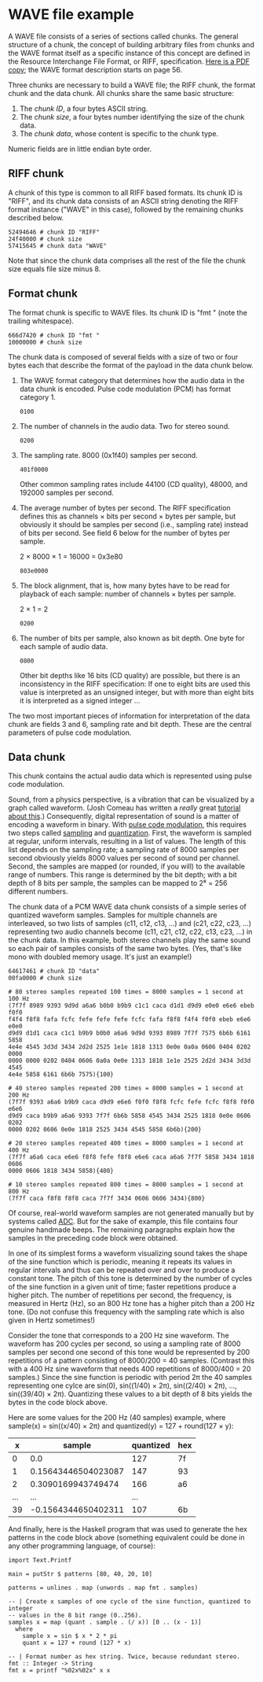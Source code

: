# WAVE file example

A WAVE file consists of a series of sections called chunks. The general
structure of a chunk, the concept of building arbitrary files from chunks and
the WAVE format itself as a specific instance of this concept are defined in the
Resource Interchange File Format, or RIFF, specification. [Here is a PDF
copy][RIFF]; the WAVE format description starts on page 56.

Three chunks are necessary to build a WAVE file; the RIFF chunk, the format
chunk and the data chunk. All chunks share the same basic structure:

  1. The *chunk ID*, a four bytes ASCII string.
  2. The *chunk size*, a four bytes number identifying the size of the chunk
     data.
  3. The *chunk data*, whose content is specific to the chunk type.

Numeric fields are in little endian byte order.

[RIFF]: http://www-mmsp.ece.mcgill.ca/Documents/AudioFormats/WAVE/Docs/riffmci.pdf

## RIFF chunk

A chunk of this type is common to all RIFF based formats. Its chunk ID is
"RIFF", and its chunk data consists of an ASCII string denoting the RIFF format
instance ("WAVE" in this case), followed by the remaining chunks described
below.

    52494646 # chunk ID "RIFF"
    24f40000 # chunk size
    57415645 # chunk data "WAVE"

Note that since the chunk data comprises all the rest of the file the chunk size
equals file size minus 8.

## Format chunk

The format chunk is specific to WAVE files. Its chunk ID is "fmt " (note the
trailing whitespace).

    666d7420 # chunk ID "fmt "
    10000000 # chunk size

The chunk data is composed of several fields with a size of two or four bytes
each that describe the format of the payload in the data chunk below.

 1. The WAVE format category that determines how the audio data in the data
    chunk is encoded. Pulse code modulation (PCM) has format category 1.

        0100

 2. The number of channels in the audio data. Two for stereo sound.

        0200

 3. The sampling rate. 8000 (0x1f40) samples per second.

        401f0000

    Other common sampling rates include 44100 (CD quality), 48000, and 192000
    samples per second.

 4. The average number of bytes per second. The RIFF specification defines this
    as channels × bits per second × bytes per sample, but obviously it should be
    samples per second (i.e., sampling rate) instead of bits per second. See
    field 6 below for the number of bytes per sample.

    2 × 8000 × 1 = 16000 = 0x3e80

        803e0000

 5. The block alignment, that is, how many bytes have to be read for playback of
    each sample: number of channels × bytes per sample.

    2 × 1 = 2

        0200

 6. The number of bits per sample, also known as bit depth. One byte for each
    sample of audio data.

        0800

    Other bit depths like 16 bits (CD quality) are possible, but there is an
    inconsistency in the RIFF specification: If one to eight bits are used this
    value is interpreted as an unsigned integer, but with more than eight bits
    it is interpreted as a signed integer ...

The two most important pieces of information for interpretation of the data
chunk are fields 3 and 6, sampling rate and bit depth. These are the central
parameters of pulse code modulation.

## Data chunk

This chunk contains the actual audio data which is represented using pulse code
modulation.

Sound, from a physics perspective, is a vibration that can be visualized by a
graph called waveform. (Josh Comeau has written a *really* great [tutorial about
this][waveforms].) Consequently, digital representation of sound is a matter of
encoding a waveform in binary. With [pulse code modulation][PCM], this requires
two steps called [sampling] and [quantization]. First, the waveform is sampled
at regular, uniform intervals, resulting in a list of values. The length of this
list depends on the sampling rate; a sampling rate of 8000 samples per second
obviously yields 8000 values per second of sound per channel. Second, the
samples are mapped (or rounded, if you will) to the available range of numbers.
This range is determined by the bit depth; with a bit depth of 8 bits per
sample, the samples can be mapped to 2⁸ = 256 different numbers.

The chunk data of a PCM WAVE data chunk consists of a simple series of quantized
waveform samples. Samples for multiple channels are interleaved, so two lists of
samples (c11, c12, c13, ...) and (c21, c22, c23, ...) representing two audio
channels become (c11, c21, c12, c22, c13, c23, ...) in the chunk data. In this
example, both stereo channels play the same sound so each pair of samples
consists of the same two bytes. (Yes, that's like mono with doubled memory
usage. It's just an example!)

    64617461 # chunk ID "data"
    00fa0000 # chunk size

    # 80 stereo samples repeated 100 times = 8000 samples = 1 second at 100 Hz
    (7f7f 8989 9393 9d9d a6a6 b0b0 b9b9 c1c1 caca d1d1 d9d9 e0e0 e6e6 ebeb f0f0
    f4f4 f8f8 fafa fcfc fefe fefe fefe fcfc fafa f8f8 f4f4 f0f0 ebeb e6e6 e0e0
    d9d9 d1d1 caca c1c1 b9b9 b0b0 a6a6 9d9d 9393 8989 7f7f 7575 6b6b 6161 5858
    4e4e 4545 3d3d 3434 2d2d 2525 1e1e 1818 1313 0e0e 0a0a 0606 0404 0202 0000
    0000 0000 0202 0404 0606 0a0a 0e0e 1313 1818 1e1e 2525 2d2d 3434 3d3d 4545
    4e4e 5858 6161 6b6b 7575){100}

    # 40 stereo samples repeated 200 times = 8000 samples = 1 second at 200 Hz
    (7f7f 9393 a6a6 b9b9 caca d9d9 e6e6 f0f0 f8f8 fcfc fefe fcfc f8f8 f0f0 e6e6
    d9d9 caca b9b9 a6a6 9393 7f7f 6b6b 5858 4545 3434 2525 1818 0e0e 0606 0202
    0000 0202 0606 0e0e 1818 2525 3434 4545 5858 6b6b){200}

    # 20 stereo samples repeated 400 times = 8000 samples = 1 second at 400 Hz
    (7f7f a6a6 caca e6e6 f8f8 fefe f8f8 e6e6 caca a6a6 7f7f 5858 3434 1818 0606
    0000 0606 1818 3434 5858){400}

    # 10 stereo samples repeated 800 times = 8000 samples = 1 second at 800 Hz
    (7f7f caca f8f8 f8f8 caca 7f7f 3434 0606 0606 3434){800}

Of course, real-world waveform samples are not generated manually but by systems
called [ADC]. But for the sake of example, this file contains four genuine
handmade beeps. The remaining paragraphs explain how the samples in the
preceding code block were obtained.

In one of its simplest forms a waveform visualizing sound takes the shape of the
sine function which is periodic, meaning it repeats its values in regular
intervals and thus can be repeated over and over to produce a constant tone. The
pitch of this tone is determined by the number of cycles of the sine function in
a given unit of time; faster repetitions produce a higher pitch. The number of
repetitions per second, the frequency, is measured in Hertz (Hz), so an 800 Hz
tone has a higher pitch than a 200 Hz tone. (Do not confuse this frequency with
the sampling rate which is also given in Hertz sometimes!)

Consider the tone that corresponds to a 200 Hz sine waveform. The waveform has
200 cycles per second, so using a sampling rate of 8000 samples per second one
second of this tone would be represented by 200 repetitions of a pattern
consisting of 8000/200 = 40 samples. (Contrast this with a 400 Hz sine waveform
that needs 400 repetitions of 8000/400 = 20 samples.) Since the sine function is
periodic with period 2π the 40 samples representing one cylce are sin(0),
sin((1/40) × 2π), sin((2/40) × 2π), ..., sin((39/40) × 2π). Quantizing these
values to a bit depth of 8 bits yields the bytes in the code block above.

Here are some values for the 200 Hz (40 samples) example, where sample(x) =
sin((x/40) × 2π) and quantized(y) = 127 + round(127 × y):

x  | sample              | quantized | hex
---|---------------------|-----------|----
0  | 0.0                 | 127       | 7f
1  | 0.15643446504023087 | 147       | 93
2  | 0.3090169943749474  | 166       | a6
   | ...                 | ...       | ...
39 | -0.1564344650402311 | 107       | 6b

And finally, here is the Haskell program that was used to generate the hex
patterns in the code block above (something equivalent could be done in any
other programming language, of course):

~~~ {.nobin}
import Text.Printf

main = putStr $ patterns [80, 40, 20, 10]

patterns = unlines . map (unwords . map fmt . samples)

-- | Create x samples of one cycle of the sine function, quantized to integer
-- values in the 8 bit range (0..256).
samples x = map (quant . sample . (/ x)) [0 .. (x - 1)]
  where
    sample x = sin $ x * 2 * pi
    quant x = 127 + round (127 * x)

-- | Format number as hex string. Twice, because redundant stereo.
fmt :: Integer -> String
fmt x = printf "%02x%02x" x x
~~~

[waveforms]: https://pudding.cool/2018/02/waveforms/
[PCM]: https://en.wikipedia.org/wiki/Pulse-code_modulation
[sampling]: https://en.wikipedia.org/wiki/Sampling_(signal_processing)
[quantization]: https://en.wikipedia.org/wiki/Quantization_(signal_processing)
[ADC]: https://en.wikipedia.org/wiki/Analog-to-digital_converter
